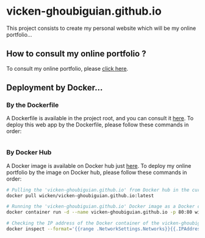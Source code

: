 # vicken-ghoubiguian.github.io

This project consists to create my personal website which will be my online portfolio...

## How to consult my online portfolio ?

To consult my online portfolio, please [click here](https://vicken-ghoubiguian.github.io/).

## Deployment by Docker...

### By the Dockerfile

A Dockerfile is available in the project root, and you can consult it [here](https://github.com/Vicken-Ghoubiguian/vicken-ghoubiguian.github.io/blob/master/Dockerfile). To deploy this web app by the Dockerfile, please follow these commands in order:

```bash

```

### By Docker Hub

A Docker image is available on Docker hub just [here](https://hub.docker.com/r/wicken/vicken-ghoubiguian.github.io). To deploy my online portfolio by the image on Docker hub, please follow these commands in order:

```bash
# Pulling the 'vicken-ghoubiguian.github.io' from Docker hub in the current machine...
docker pull wicken/vicken-ghoubiguian.github.io:latest

# Running the 'vicken-ghoubiguian.github.io' Docker image as a Docker container to deploy this portfolio online...
docker container run -d --name vicken-ghoubiguian.github.io -p 80:80 wicken/vicken-ghoubiguian.github.io

# Checking the IP address of the Docker container of the vicken-ghoubiguian.github.io application...
docker inspect --format='{{range .NetworkSettings.Networks}}{{.IPAddress}}{{end}}' vicken-ghoubiguian.github.io
```